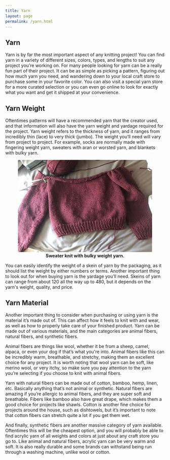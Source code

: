 ```yaml
---
title: Yarn
layout: page
permalink: /yarn.html
---
```


## Yarn
Yarn is by far the most important aspect of any knitting project! You can find yarn in a variety of different sizes, colors, types, and lengths to suit any project you’re working on. For many people looking for yarn can be a really fun part of their project. It can be as simple as picking a pattern, figuring out how much yarn you need, and wandering down to your local craft store to purchase some in your favorite color. You can also visit a special yarn store for a more curated selection or you can even go online to look for exactly what you want and get it shipped at your convenience. 

## Yarn Weight
Oftentimes patterns will have a recommended yarn that the creator used, and that information will also have the yarn weight and yardage required for the project. Yarn weight refers to the thickness of yarn, and it ranges from incredibly thin (lace) to very thick (jumbo). The weight you’ll need will vary from project to project. For example, socks are normally made with fingering weight yarn, sweaters with aran or worsted yarn, and blankets with bulky yarn. 

<figure>
  
<img src="assets/img/holiday_sweater.jpg" alt="holiday_sweater" style="width:600;height:400">
  
<figcaption align = "center"><b>Sweater knit with bulky weight yarn.</b></figcaption>
  
</figure>

You can easily identify the weight of a skein of yarn by the packaging, as it should list the weight by either numbers or terms. Another important thing to look out for when buying yarn is the yardage you’ll need. Skeins of yarn can range from about 120 all the way up to 480, but it depends on the yarn's weight, quality, and price. 

## Yarn Material
Another important thing to consider when purchasing or using yarn is the material it’s made out of. This can affect how it feels to knit with and wear, as well as how to properly take care of your finished product. Yarn can be made out of various materials, and the main categories are animal fibers, natural fibers, and synthetic fibers. 

Animal fibers are things like wool, whether it be from a sheep, camel, alpaca, or even your dog if that’s what you're into. Animal fibers like this can be incredibly warm, breathable, and stretchy, making them an excellent choice for any project. It is worth noting that wool yarn can be soft, like merino wool, or very itchy, so make sure you pay attention to the yarn you’re selecting if you choose to knit with animal fibers. 

Yarn with natural fibers can be made out of cotton, bamboo, hemp, linen, etc. Basically anything that’s not animal or synthetic. Natural fibers are amazing if you’re allergic to animal fibers, and they are super soft and breathable. Fibers like bamboo also have great drape, which makes them a good choice for projects like shawls. Cotton is another fine choice for projects around the house, such as dishtowels, but it’s important to note that cotton fibers can stretch quite a lot if you get them wet. 

And finally, synthetic fibers are another massive category of yarn available. Oftentimes this will be the cheapest option, and you will probably be able to find acrylic yarn of all weights and colors at just about any craft store you go to. Like animal and natural fibers, acrylic yarn can be very warm and soft. It is also really durable and some brands can withstand being run through a washing machine, unlike wool or cotton. 

